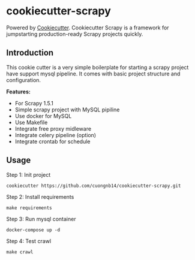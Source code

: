 # cookiecutter-scrapy

Powered by [Cookiecutter](https://github.com/audreyr/cookiecutter). Cookiecutter Scrapy is a framework for jumpstarting production-ready Scrapy projects quickly.

## Introduction
This cookie cutter is a very simple boilerplate for starting a scrapy project have support mysql pipeline. It comes with basic project structure and configuration.

**Features:**

- For Scrapy 1.5.1
- Simple scrapy project with MySQL pipiline
- Use docker for MySQL
- Use Makefile 
- Integrate free proxy midleware
- Integrate celery pipeline (option)
- Integrate crontab for schedule

## Usage

Step 1: Init project

`cookiecutter https://github.com/cuongnb14/cookiecutter-scrapy.git`

Step 2: Install requirements

`make requirements`

Step 3: Run mysql container

`docker-compose up -d`

Step 4: Test crawl

`make crawl`
